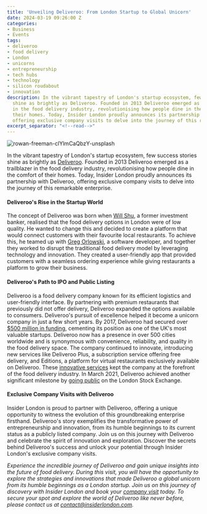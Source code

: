 ```yaml
---
title: 'Unveiling Deliveroo: From London Startup to Global Unicorn'
date: 2024-03-19 09:26:00 Z
categories:
- Business
- Events
tags:
- deliveroo
- food delivery
- London
- unicorns
- entrepreneurship
- tech hubs
- technology
- silicon roudabout
- innovation
description: In the vibrant tapestry of London's startup ecosystem, few success stories
  shine as brightly as Deliveroo. Founded in 2013 Deliveroo emerged as a trailblazer
  in the food delivery industry, revolutionising how people dine in the comfort of
  their homes. Today, Insider London proudly announces its partnership with Deliveroo,
  offering exclusive company visits to delve into the journey of this remarkable enterprise.
excerpt_separator: "<!--read-->"
---
```


![rowan-freeman-clYlmCaQbzY-unsplash](/uploads/rowan-freeman-clYlmCaQbzY-unsplash.jpg)

In the vibrant tapestry of London's startup ecosystem, few success stories shine as brightly as [Deliveroo](https://deliveroo.co.uk/). Founded in 2013 Deliveroo emerged as a trailblazer in the food delivery industry, revolutionising how people dine in the comfort of their homes. Today, Insider London proudly announces its partnership with Deliveroo, offering exclusive company visits to delve into the journey of this remarkable enterprise.

#### Deliveroo's Rise in the Startup World

The concept of Deliveroo was born when [Will Shu](https://www.linkedin.com/in/william-s-163bbb11/), a former investment banker, realised that the food delivery options in London were of low quality. He wanted to change this and decided to create a platform that would connect customers with their favourite local restaurants. To achieve this, he teamed up with [Greg Orlowski](https://www.linkedin.com/in/greg-orlowski-705a2152/), a software developer, and together they worked to disrupt the traditional food delivery model by leveraging technology and innovation. They created a user-friendly app that provided customers with a seamless ordering experience while giving restaurants a platform to grow their business.

#### Deliveroo's Path to IPO and Public Listing

Deliveroo is a food delivery company known for its efficient logistics and user-friendly interface. By partnering with premium restaurants that previously did not offer delivery, Deliveroo expanded the options available to consumers. Deliveroo's pursuit of excellence helped it become a unicorn company in just a few short years. By 2017, Deliveroo had secured over [$500 million in funding](https://www.theguardian.com/business/2017/jul/02/deliveroo-set-to-become-a-tech-unicorn-as-investors-seek-a-slice), cementing its position as one of the UK's most valuable startups. Deliveroo now has a presence in over 500 cities worldwide and is synonymous with convenience, reliability, and quality in the food delivery space. The company continued to innovate, introducing new services like Deliveroo Plus, a subscription service offering free delivery, and Editions, a platform for virtual restaurants exclusively available on Deliveroo. These [innovative services](https://www.centuroglobal.com/blog/an-international-expansion-case-study-deliveroo/) kept the company at the forefront of the food delivery industry. In March 2021, Deliveroo achieved another significant milestone by [going public](https://www.londonstockexchange.com/discover/news-and-insights/london-stock-exchange-welcomes-deliveroo-holdings-plc-main-market) on the London Stock Exchange.

#### Exclusive Company Visits with Deliveroo

Insider London is proud to partner with Deliveroo, offering a unique opportunity to witness the evolution of this groundbreaking enterprise firsthand. Deliveroo's story exemplifies the transformative power of entrepreneurship and innovation, from its humble beginnings to its current status as a publicly listed company. Join us on this journey with Deliveroo and celebrate the spirit of innovation and exploration. Discover the secrets behind Deliveroo's success and unlock your potential through Insider London's exclusive company visits.

*Experience the incredible journey of Deliveroo and gain unique insights into the future of food delivery. During this visit, you will have the opportunity to explore the strategies and innovations that made Deliveroo a global unicorn from its humble beginnings as a London startup. Join us on this journey of discovery with Insider London and book your [company visit](https://www.insiderlondon.com/london/company-visits/) today. To secure your spot and explore the world of Deliveroo like never before, please contact us at [contact@insiderlondon.com](mailto:contact@insiderlondon.com).*
